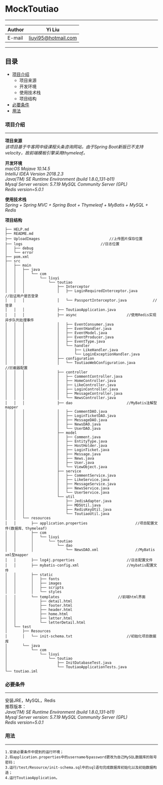 # MockToutiao

****
	
|Author|Yi Liu|
|---|---
|E-mail|liuyi95@hotmail.com


****
## 目录
* [项目介绍](#项目介绍)
    * 项目来源
    * 开发环境
    * 使用技术栈
    * 项目结构
* [必要条件](#必要条件)
* [用法](#用法)

### 项目介绍
------
__项目来源__  
  *该项目基于牛客网中级课程头条咨询网站，由于Spring Boot新版已不支持velocity，故前端模板引擎采用thymeleaf。*
	
__开发环境__  
  *macOS Mojave 10.14.5*  
  *IntelliJ IDEA Version 2018.2.3*  
  *Java(TM) SE Runtime Environment (build 1.8.0_131-b11)*  
  *Mysql Server version: 5.7.19 MySQL Community Server (GPL)*  
  *Redis version=5.0.1*  
	
__使用技术栈__  
  *Spring + Spring MVC + Spring Boot + Thymeleaf + MyBatis + MySQL + Redis*  

__项目结构__
```
├── HELP.md
├── README.md
├── UploadImages								//上传图片保存位置
├── logs									//日志位置
│   ├── debug
│   └── error
├── pom.xml
├── src
│   ├── main
│   │   ├── java
│   │   │   └── com
│   │   │       └── liuyi
│   │   │           └── toutiao
│   │   │               ├── Interceptor							
│   │   │               │   ├── LoginRequiredInterceptor.java			//验证用户是否登录
│   │   │               │   └── PassportInterceptor.java			//登录
│   │   │               ├── ToutiaoApplication.java
│   │   │               ├── async						//使用Redis实现异步队列处理事件
│   │   │               │   ├── EventConsumer.java
│   │   │               │   ├── EventHandler.java
│   │   │               │   ├── EventModel.java
│   │   │               │   ├── EventProducer.java
│   │   │               │   ├── EventType.java
│   │   │               │   └── handler
│   │   │               │       ├── LikeHandler.java
│   │   │               │       └── LoginExceptionHandler.java
│   │   │               ├── configuration
│   │   │               │   └── ToutiaoWebConfiguration.java			//拦截器配置
│   │   │               ├── controller
│   │   │               │   ├── CommentController.java
│   │   │               │   ├── HomeController.java
│   │   │               │   ├── LikeController.java
│   │   │               │   ├── LoginController.java
│   │   │               │   ├── MessageController.java
│   │   │               │   └── NewsController.java
│   │   │               ├── dao							//MyBatis注解型mapper
│   │   │               │   ├── CommentDAO.java
│   │   │               │   ├── LoginTicketDAO.java
│   │   │               │   ├── MessageDAO.java
│   │   │               │   ├── NewsDAO.java
│   │   │               │   └── UserDAO.java
│   │   │               ├── model
│   │   │               │   ├── Comment.java
│   │   │               │   ├── EntityType.java
│   │   │               │   ├── HostHolder.java
│   │   │               │   ├── LoginTicket.java
│   │   │               │   ├── Message.java
│   │   │               │   ├── News.java
│   │   │               │   ├── User.java
│   │   │               │   └── ViewObject.java
│   │   │               ├── service
│   │   │               │   ├── CommentService.java
│   │   │               │   ├── LikeService.java
│   │   │               │   ├── MessageService.java
│   │   │               │   ├── NewsService.java
│   │   │               │   └── UserService.java
│   │   │               └── util
│   │   │                   ├── JedisAdapter.java
│   │   │                   ├── MD5Util.java
│   │   │                   ├── RedisKeyUtil.java
│   │   │                   └── ToutiaoUtil.java
│   │   └── resources
│   │       ├── application.properties						//项目配置文件(数据库、thymeleaf)
│   │       ├── com	
│   │       │   └── liuyi
│   │       │       └── toutiao
│   │       │           └── dao
│   │       │               └── NewsDAO.xml					//MyBatis xml型mapper
│   │       ├── log4j.properties						//日志配置文件
│   │       ├── mybatis-config.xml						//mybatis配置文件
│   │       ├── static
│   │       │   ├── fonts
│   │       │   ├── images
│   │       │   ├── scripts
│   │       │   └── styles
│   │       └── templates							//前端html界面
│   │           ├── detail.html
│   │           ├── footer.html
│   │           ├── header.html
│   │           ├── home.html
│   │           ├── letter.html
│   │           └── letterDetail.html
│   └── test
│       ├── Resources
│       │   └── init-schema.txt							//初始化项目数据库
│       └── java
│           └── com
│               └── liuyi
│                   └── toutiao
│                       ├── InitDatabaseTest.java
│                       └── ToutiaoApplicationTests.java
└── toutiao.iml

```

### 必要条件
------
  安装JRE，MySQL，Redis  
  推荐版本：  
  *Java(TM) SE Runtime Environment (build 1.8.0_131-b11)*  
  *Mysql Server version: 5.7.19 MySQL Community Server (GPL)*  
  *Redis version=5.0.1*  
  
### 用法
------
	1.安装必要条件中提到的运行环境；
	2.将application.properties中的username与password更改为自己MySQL数据库的账号密码；
	3.运行/test/Resource/init-schema.sql中的sql语句完成数据库初始化以及初始数据构造；
	4.运行ToutiaoApplication。
